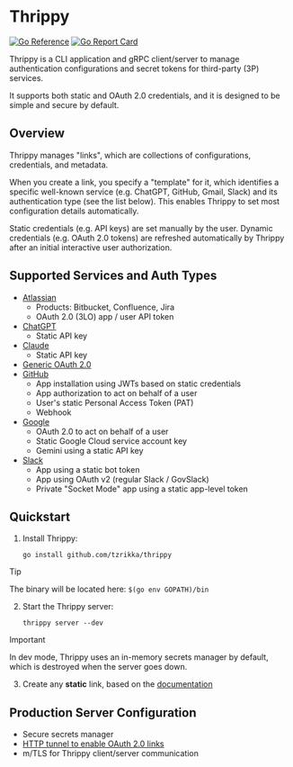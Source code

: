 # Thrippy

[![Go Reference](https://pkg.go.dev/badge/github.com/tzrikka/thrippy.svg)](https://pkg.go.dev/github.com/tzrikka/thrippy)
[![Go Report Card](https://goreportcard.com/badge/github.com/tzrikka/thrippy)](https://goreportcard.com/report/github.com/tzrikka/thrippy)

Thrippy is a CLI application and gRPC client/server to manage authentication configurations and secret tokens for third-party (3P) services.

It supports both static and OAuth 2.0 credentials, and it is designed to be simple and secure by default.

## Overview

Thrippy manages "links", which are collections of configurations, credentials, and metadata.

When you create a link, you specify a "template" for it, which identifies a specific well-known service (e.g. ChatGPT, GitHub, Gmail, Slack) and its authentication type (see the list below). This enables Thrippy to set most configuration details automatically.

Static credentials (e.g. API keys) are set manually by the user. Dynamic credentials (e.g. OAuth 2.0 tokens) are refreshed automatically by Thrippy after an initial interactive user authorization.

## Supported Services and Auth Types

- [Atlassian](./docs/atlassian/README.md)
  - Products: Bitbucket, Confluence, Jira
  - OAuth 2.0 (3LO) app / user API token
- [ChatGPT](./docs/chatgpt/README.md)
  - Static API key
- [Claude](./docs/claude/README.md)
  - Static API key
- [Generic OAuth 2.0](./docs/generic-oauth/README.md)
- [GitHub](./docs/github/README.md)
  - App installation using JWTs based on static credentials
  - App authorization to act on behalf of a user
  - User's static Personal Access Token (PAT)
  - Webhook
- [Google](./docs/google/README.md)
  - OAuth 2.0 to act on behalf of a user
  - Static Google Cloud service account key
  - Gemini using a static API key
- [Slack](./docs/slack/README.md)
  - App using a static bot token
  - App using OAuth v2 (regular Slack / GovSlack)
  - Private "Socket Mode" app using a static app-level token

## Quickstart

1. Install Thrippy:

   ```shell
   go install github.com/tzrikka/thrippy
   ```

> [!TIP]
> The binary will be located here: `$(go env GOPATH)/bin`

2. Start the Thrippy server:

   ```shell
   thrippy server --dev
   ```

> [!IMPORTANT]
> In dev mode, Thrippy uses an in-memory secrets manager by default, which is destroyed when the server goes down.

3. Create any **static** link, based on the [documentation](https://github.com/tzrikka/thrippy/tree/main/docs)

## Production Server Configuration

- Secure secrets manager
- [HTTP tunnel to enable OAuth 2.0 links](./docs/http_tunnel.md)
- m/TLS for Thrippy client/server communication
